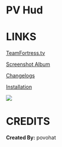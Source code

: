 # PV Hud

<a>LINKS</a>
====

[TeamFortress.tv](https://www.teamfortress.tv/33738/ive-updated-some-huds)

[Screenshot Album](https://imgur.com/a/C3dXl)

[Changelogs](https://github.com/Hypnootize/PV-Hud/commits/master)

[Installation](https://imgur.com/a/w3Ah6)

![](https://i.imgur.com/4m0Hfyq.jpg)

<a>CREDITS</a>
====
**Created By:** povohat
